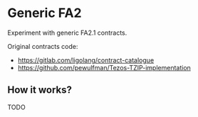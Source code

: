 # Generic FA2

Experiment with generic FA2.1 contracts.

Original contracts code:

-   <https://gitlab.com/ligolang/contract-catalogue>
-   <https://github.com/pewulfman/Tezos-TZIP-implementation>

## How it works?

TODO
